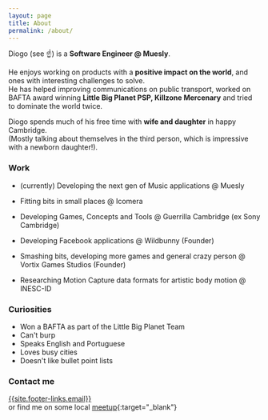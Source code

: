 ```yaml
---
layout: page
title: About
permalink: /about/
---
```



Diogo (see :point_up:) is a **Software Engineer @ Muesly**.

He enjoys working on products with a **positive impact on the world**,
and ones with interesting challenges to solve.  
He has helped improving communications on public transport, worked on
BAFTA award winning **Little Big Planet PSP, Killzone Mercenary** and
tried to dominate the world twice.

Diogo spends much of his free time with **wife and daughter** in happy Cambridge.  
(Mostly talking about themselves in the third person, which is impressive
with a newborn daughter!).  

### Work

* (currently) Developing the next gen of Music applications @ Muesly

* Fitting bits in small places @ Icomera
* Developing Games, Concepts and Tools @ Guerrilla Cambridge (ex Sony Cambridge)
* Developing Facebook applications @ Wildbunny (Founder)
* Smashing bits, developing more games and general crazy person
@ Vortix Games Studios (Founder)
* Researching Motion Capture data formats for artistic body motion @ INESC-ID

### Curiosities

* Won a BAFTA as part of the Little Big Planet Team
* Can't burp
* Speaks English and Portuguese
* Loves busy cities
* Doesn't like bullet point lists

### Contact me

[{{site.footer-links.email}}](mailto:{{site.footer-links.email}})  
or find me on some local
[meetup](http://www.meetup.com/members/11995734/){:target="_blank"}
